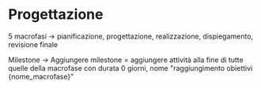 # Progettazione

5 macrofasi -> pianificazione, progettazione, realizzazione, dispiegamento, revisione finale

Milestone -> Aggiungere milestone = aggiungere attività alla fine di tutte quelle della macrofase con durata 0 giorni, nome "raggiungimento obiettivi {nome_macrofase}"